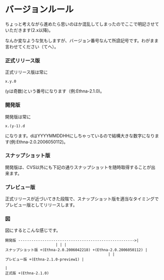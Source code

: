 # バージョンルール
ちょっと考えながら進めたら思いのほか混乱してしまったのでここで明記させていただきます(2.x以降)。

なんか変なような気もしますが、バージョン番号なんて所詮記号です。わがまま言わせてください（てへ）。

### 正式リリース版 [](ethna-document-versioning.html#t1855a0d "t1855a0d")

正式リリース版は常に

    x.y.0

(yは奇数)という番号になります（例:Ethna-2.1.0)。

### 開発版 [](ethna-document-versioning.html#maae6366 "maae6366")

開発版は常に

    x.(y-1).d

になります。dはYYYYMMDDHHにしちゃっているので結構大きな数字になります(例:Ethna-2.0.2006050112)。

### スナップショット版 [](ethna-document-versioning.html#r45dfc89 "r45dfc89")

開発版は、CVS以外にも下記の通りスナップショットを随時取得することが出来ます。

### プレビュー版 [](ethna-document-versioning.html#dc53b7c5 "dc53b7c5")

正式リリースが近づいてきた段階で、スナップショット版を適当なタイミングでプレビュー版としてリリースします。

### 図 [](ethna-document-versioning.html#vec7aa42 "vec7aa42")

図にするとこんな感じです。

    開発版 ----------------------------------------------------->|
                           | | |
    スナップショット版 +(Ethna-2.0.2006042218) +(Ethna-2.0.2006050112) |
                                                   | |
    プレビュー版 +(Ethna-2.1.0-preview1) |
                                                                             |
    正式版 +(Ethna-2.1.0)

<!-- ??END id:body -->
<!-- ??BEGIN id:summary --><!-- ??END id:note -->
